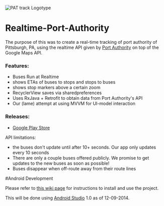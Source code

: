 ![PAT track Logotype](https://github.com/Tobaloidee/Realtime-Port-Authority/blob/default/images/logotype-a-v1.png)

Realtime-Port-Authority
=======================

The purpose of this was to create a real-time tracking of port authority
of Pittsburgh, PA, using the realtime API given by [Port Authority](http://truetime.portauthority.org/bustime/home.jsp) on top of
the Google Maps API.

### Features:
- Buses Run at Realtime
- shows ETAs of buses to stops and stops to buses
- shows stop markers above a certain zoom
- RecyclerView saves via sharedpreferences
- Uses RxJava + Retrofit to obtain data from Port Authority's API
- Our (lame) attempt at using MVVM for UI-model interaction


### Releases:
- [Google Play Store](https://play.google.com/store/apps/details?id=rectangledbmi.com.pittsburghrealtimetracker)

API limitations:
- the buses don't update until after 10+ seconds. Our app only updates 
every 10 seconds
- There are only a couple buses offered publicly. We promise to get updates
to the new buses as soon as possible!
- Buses disappear when off-route away from their route lines

#Android Development

Please refer to [this wiki page](https://github.com/rectangle-dbmi/Realtime-Port-Authority/wiki/Contributing-to-to-PAT-Track) for instructions to install and use the project.

This will be done using [Android Studio](https://developer.android.com/sdk/installing/studio.html) 1.0 as of 12-09-2014.


